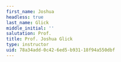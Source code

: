 ```yaml
---
first_name: Joshua
headless: true
last_name: Glick
middle_initial: ''
salutation: Prof.
title: Prof. Joshua Glick
type: instructor
uid: 78a34add-0c42-6ed5-b931-18f94a550dbf
---
```

